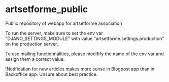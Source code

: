 # artsetforme_public
Public repository of webapp for artsetforme association
 
To run the server, make sure to set the env var "DJANO_SETTINGS_MODULE" with value "artsetforme.settings.production" on the production server.

To use mailing functionnalities, please modifify the name of the env var and assign them a correct value.

!Notification for new articles makes more sense in Blogpost app than in Backoffice app. Unsure about best practice.